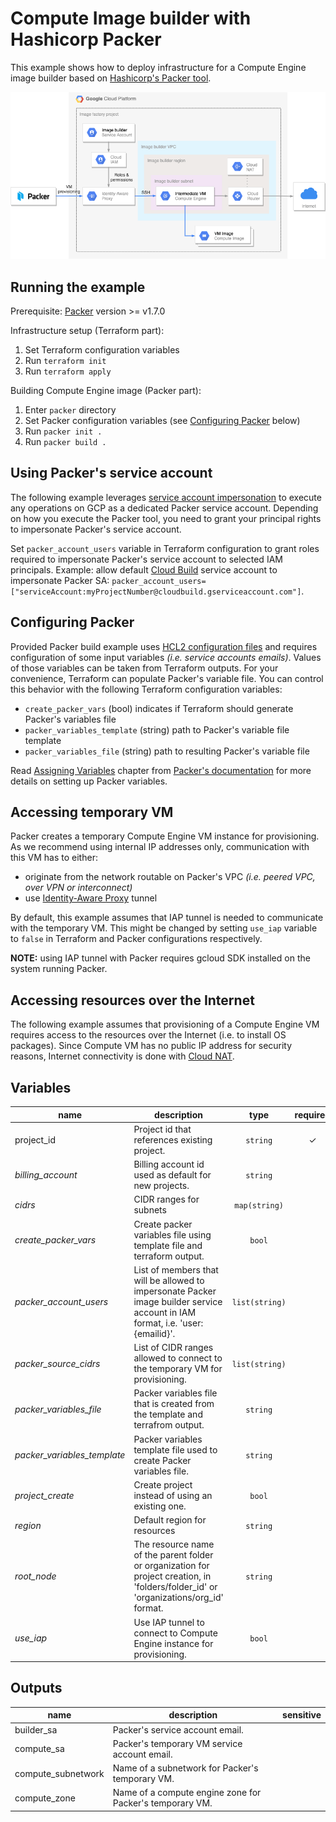 # Compute Image builder with Hashicorp Packer

This example shows how to deploy infrastructure for a Compute Engine image builder based on
[Hashicorp's Packer tool](https://www.packer.io).

![High-level diagram](diagram.png "High-level diagram")

## Running the example

Prerequisite: [Packer](https://www.packer.io/downloads) version >= v1.7.0

Infrastructure setup (Terraform part):

1. Set Terraform configuration variables
2. Run `terraform init`
3. Run `terraform apply`

Building Compute Engine image (Packer part):

1. Enter `packer` directory
2. Set Packer configuration variables (see [Configuring Packer](#configuring-packer) below)
3. Run `packer init .`
4. Run `packer build .`

## Using Packer's service account

The following example leverages [service account impersonation](https://cloud.google.com/iam/docs/impersonating-service-accounts)
to execute any operations on GCP as a dedicated Packer service account. Depending on how you execute
the Packer tool, you need to grant your principal rights to impersonate Packer's service account.

Set `packer_account_users` variable in Terraform configuration to grant roles required to impersonate
Packer's service account to selected IAM principals.
Example: allow default [Cloud Build](https://cloud.google.com/build) service account to impersonate
Packer SA: `packer_account_users=["serviceAccount:myProjectNumber@cloudbuild.gserviceaccount.com"]`.

## Configuring Packer

Provided Packer build example uses [HCL2 configuration files](https://www.packer.io/guides/hcl) and
requires configuration of some input variables *(i.e. service accounts emails)*.
Values of those variables can be taken from Terraform outputs. For your convenience,
Terraform can populate Packer's variable file.
You can control this behavior with the following Terraform configuration variables:

* `create_packer_vars` (bool) indicates if Terraform should generate Packer's variables file
* `packer_variables_template` (string) path to Packer's variable file template
* `packer_variables_file` (string) path to resulting Packer's variable file

Read [Assigning Variables](https://www.packer.io/guides/hcl/variables#assigning-variables) chapter
from [Packer's documentation](https://www.packer.io/docs) for more details on setting up Packer variables.

## Accessing temporary VM

Packer creates a temporary Compute Engine VM instance for provisioning. As we recommend using internal
IP addresses only, communication with this VM has to either:

* originate from the network routable on Packer's VPC *(i.e. peered VPC, over VPN or interconnect)*
* use [Identity-Aware Proxy](https://cloud.google.com/iap/docs/using-tcp-forwarding) tunnel

By default, this example assumes that IAP tunnel is needed to communicate with the temporary VM.
This might be changed by setting `use_iap` variable to `false` in Terraform and Packer
configurations respectively.

**NOTE:** using IAP tunnel with Packer requires gcloud SDK installed on the system running Packer.

## Accessing resources over the Internet

The following example assumes that provisioning of a Compute Engine VM requires access to
the resources over the Internet (i.e. to install OS packages). Since Compute VM has no public IP
address for security reasons, Internet connectivity is done with [Cloud NAT](https://cloud.google.com/nat/docs/overview).

<!-- BEGIN TFDOC -->
## Variables

| name | description | type | required | default |
|---|---|:---: |:---:|:---:|
| project_id | Project id that references existing project. | <code title="">string</code> | ✓ |  |
| *billing_account* | Billing account id used as default for new projects. | <code title="">string</code> |  | <code title="">null</code> |
| *cidrs* | CIDR ranges for subnets | <code title="map&#40;string&#41;">map(string)</code> |  | <code title="&#123;&#10;image-builder &#61; &#34;10.0.0.0&#47;24&#34;&#10;&#125;">...</code> |
| *create_packer_vars* | Create packer variables file using template file and terraform output. | <code title="">bool</code> |  | <code title="">false</code> |
| *packer_account_users* | List of members that will be allowed to impersonate Packer image builder service account in IAM format, i.e. 'user:{emailid}'. | <code title="list&#40;string&#41;">list(string)</code> |  | <code title="">[]</code> |
| *packer_source_cidrs* | List of CIDR ranges allowed to connect to the temporary VM for provisioning. | <code title="list&#40;string&#41;">list(string)</code> |  | <code title="">["0.0.0.0/0"]</code> |
| *packer_variables_file* | Packer variables file that is created from the template and terrafrom output. | <code title="">string</code> |  | <code title="">packer/build.auto.pkrvars.hcl</code> |
| *packer_variables_template* | Packer variables template file used to create Packer variables file. | <code title="">string</code> |  | <code title="">packer/build.pkrvars.tpl</code> |
| *project_create* | Create project instead of using an existing one. | <code title="">bool</code> |  | <code title="">true</code> |
| *region* | Default region for resources | <code title="">string</code> |  | <code title="">europe-west1</code> |
| *root_node* | The resource name of the parent folder or organization for project creation, in 'folders/folder_id' or 'organizations/org_id' format. | <code title="">string</code> |  | <code title="">null</code> |
| *use_iap* | Use IAP tunnel to connect to Compute Engine instance for provisioning. | <code title="">bool</code> |  | <code title="">true</code> |

## Outputs

| name | description | sensitive |
|---|---|:---:|
| builder_sa | Packer's service account email. |  |
| compute_sa | Packer's temporary VM service account email. |  |
| compute_subnetwork | Name of a subnetwork for Packer's temporary VM. |  |
| compute_zone | Name of a compute engine zone for Packer's temporary VM. |  |
<!-- END TFDOC -->
